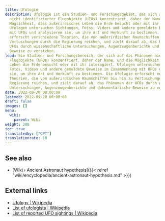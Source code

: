 ```yaml
---
title: Ufologie
description: Ufologie ist ein Studien- und Forschungsgebiet, das sich auf das Phänomen
  nicht identifizierter Flugobjekte (UFOs) konzentriert, daher der Name, und auf die
  Möglichkeit, dass außerirdisches Leben die Erde besucht oder mit ihr interagiert.
  Ufologen untersuchen Sichtungen, Fotos, Videos und andere gemeldete Beweise im Zusammenhang
  mit UFOs und analysieren sie, um ihre Art und Herkunft zu bestimmen. Die Ufologie
  erforscht verschiedene Theorien, die von außerirdischen Raumschiffen bis hin zu
  Vertuschungen durch die Regierung reichen, und zielt darauf ab, das Phänomen der
  UFOs durch wissenschaftliche Untersuchungen, Augenzeugenberichte und dokumentarische
  Beweise zu verstehen.
lead: Ein Studien- und Forschungsbereich, der sich auf das Phänomen nicht identifizierter
  Flugobjekte (UFOs) konzentriert, daher der Name, und die Möglichkeit, dass außerirdisches
  Leben die Erde besucht oder mit ihr interagiert. Ufologen untersuchen Sichtungen,
  Fotos, Videos und andere gemeldete Beweise im Zusammenhang mit UFOs und analysieren
  sie, um ihre Art und Herkunft zu bestimmen. Die Ufologie erforscht verschiedene
  Theorien, die von außerirdischen Raumschiffen bis hin zu Vertuschungen durch die
  Regierung reichen, und zielt darauf ab, das Phänomen der UFOs durch wissenschaftliche
  Untersuchungen, Augenzeugenberichte und dokumentarische Beweise zu verstehen.
date: 2022-09-20 00:00:00
lastmod: 2022-09-20 00:00:00
draft: false
images: []
menu:
  wiki:
    parent: Wiki
weight: 200
toc: true
translatedby: ["GPT"]
translationrate: 10
---
```


## See also

- [Wiki › Ancient Astronaut hypothesis]({{< relref "wiki/encyclopedia/ancient-astronaut-hypothesis.md" >}})

## External links

- [Ufology | Wikipedia](https://en.wikipedia.org/wiki/Ufology)
- [List of ufologists | Wikipedia](https://en.wikipedia.org/wiki/List_of_ufologists)
- [List of reported UFO sightings | Wikipedia](https://en.wikipedia.org/wiki/List_of_reported_UFO_sightings)

